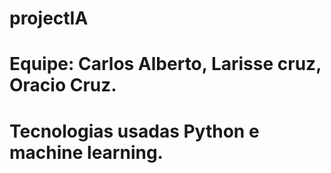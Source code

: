 # projectIA
# Equipe: Carlos Alberto, Larisse cruz, Oracio Cruz.
# Tecnologias usadas Python e machine learning.

